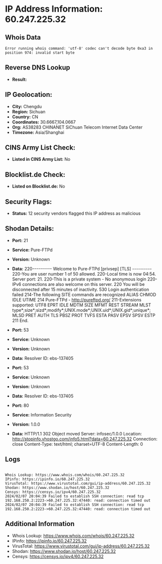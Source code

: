 # IP Address Information: 60.247.225.32

## Whois Data
```
Error running whois command: 'utf-8' codec can't decode byte 0xa3 in position 974: invalid start byte
```
## Reverse DNS Lookup
- **Result:** 

## IP Geolocation:
- **City:** Chengdu
- **Region:** Sichuan
- **Country:** CN
- **Coordinates:** 30.6667,104.0667
- **Org:** AS38283 CHINANET SiChuan Telecom Internet Data Center
- **Timezone:** Asia/Shanghai

## CINS Army List Check:
- **Listed in CINS Army List:** 
No

## Blocklist.de Check:
- **Listed on Blocklist.de:** 
No

## Security Flags:
- **Status:** 12 security vendors flagged this IP address as malicious

## Shodan Details:
- **Port:** 21
- **Service:** Pure-FTPd
- **Version:** Unknown
- **Data:** 220---------- Welcome to Pure-FTPd [privsep] [TLS] ----------
220-You are user number 1 of 50 allowed.
220-Local time is now 04:54. Server port: 21.
220-This is a private system - No anonymous login
220-IPv6 connections are also welcome on this server.
220 You will be disconnected after 15 minutes of inactivity.
530 Login authentication failed
214-The following SITE commands are recognized
 ALIAS
 CHMOD
 IDLE
 UTIME
214 Pure-FTPd - http://pureftpd.org/
211-Extensions supported:
 UTF8
 EPRT
 IDLE
 MDTM
 SIZE
 MFMT
 REST STREAM
 MLST type*;size*;sizd*;modify*;UNIX.mode*;UNIX.uid*;UNIX.gid*;unique*;
 MLSD
 PRET
 AUTH TLS
 PBSZ
 PROT
 TVFS
 ESTA
 PASV
 EPSV
 SPSV
 ESTP
211 End.


- **Port:** 53
- **Service:** Unknown
- **Version:** Unknown
- **Data:** 
Resolver ID: ebs-137405

- **Port:** 53
- **Service:** Unknown
- **Version:** Unknown
- **Data:** 
Resolver ID: ebs-137405

- **Port:** 80
- **Service:** Information Security
- **Version:** 1.0.0
- **Data:** HTTP/1.1 302 Object moved
Server: infosec/1.0.0
Location: http://stopinfo.vhostgo.com/info5.html?data=60.247.225.32
Connection: close
Content-Type: text/html; charset=UTF-8
Content-Length: 0



## Logs
```

Whois Lookup: https://www.whois.com/whois/60.247.225.32
IPinfo: https://ipinfo.io/60.247.225.32
VirusTotal: https://www.virustotal.com/gui/ip-address/60.247.225.32
Shodan: https://www.shodan.io/host/60.247.225.32
Censys: https://censys.io/ipv4/60.247.225.32
2024/02/07 20:04:39 Failed to establish SSH connection: read tcp 192.168.250.2:2223->60.247.225.32:47440: read: connection timed out
2024/02/07 20:04:39 Failed to establish SSH connection: read tcp 192.168.250.2:2223->60.247.225.32:47440: read: connection timed out

```
## Additional Information
- Whois Lookup: https://www.whois.com/whois/60.247.225.32
- IPinfo: https://ipinfo.io/60.247.225.32
- VirusTotal: https://www.virustotal.com/gui/ip-address/60.247.225.32
- Shodan: https://www.shodan.io/host/60.247.225.32
- Censys: https://censys.io/ipv4/60.247.225.32

